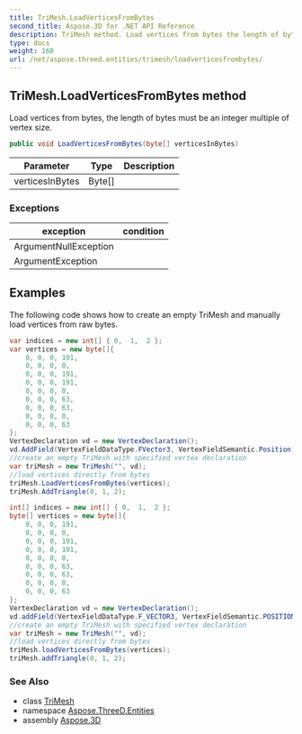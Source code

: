 ```yaml
---
title: TriMesh.LoadVerticesFromBytes
second_title: Aspose.3D for .NET API Reference
description: TriMesh method. Load vertices from bytes the length of bytes must be an integer multiple of vertex size
type: docs
weight: 160
url: /net/aspose.threed.entities/trimesh/loadverticesfrombytes/
---
```

## TriMesh.LoadVerticesFromBytes method

Load vertices from bytes, the length of bytes must be an integer multiple of vertex size.

```csharp
public void LoadVerticesFromBytes(byte[] verticesInBytes)
```

| Parameter | Type | Description |
| --- | --- | --- |
| verticesInBytes | Byte[] |  |

### Exceptions

| exception | condition |
| --- | --- |
| ArgumentNullException |  |
| ArgumentException |  |

## Examples

The following code shows how to create an empty TriMesh and manually load vertices from raw bytes.

```csharp
var indices = new int[] { 0,  1,  2 };
var vertices = new byte[]{
    0, 0, 0, 191,
    0, 0, 0, 0,
    0, 0, 0, 191,
    0, 0, 0, 191,
    0, 0, 0, 0,
    0, 0, 0, 63,
    0, 0, 0, 63,
    0, 0, 0, 0,
    0, 0, 0, 63
};
VertexDeclaration vd = new VertexDeclaration();
vd.AddField(VertexFieldDataType.FVector3, VertexFieldSemantic.Position);
//create an empty TriMesh with specified vertex declaration
var triMesh = new TriMesh("", vd);
//load vertices directly from bytes
triMesh.LoadVerticesFromBytes(vertices);
triMesh.AddTriangle(0, 1, 2);
```

```csharp
int[] indices = new int[] { 0,  1,  2 };
byte[] vertices = new byte[]{
    0, 0, 0, 191,
    0, 0, 0, 0,
    0, 0, 0, 191,
    0, 0, 0, 191,
    0, 0, 0, 0,
    0, 0, 0, 63,
    0, 0, 0, 63,
    0, 0, 0, 0,
    0, 0, 0, 63
};
VertexDeclaration vd = new VertexDeclaration();
vd.addField(VertexFieldDataType.F_VECTOR3, VertexFieldSemantic.POSITION);
//create an empty TriMesh with specified vertex declaration
var triMesh = new TriMesh("", vd);
//load vertices directly from bytes
triMesh.loadVerticesFromBytes(vertices);
triMesh.addTriangle(0, 1, 2);
```

### See Also

* class [TriMesh](../)
* namespace [Aspose.ThreeD.Entities](../../trimesh/)
* assembly [Aspose.3D](../../../)


